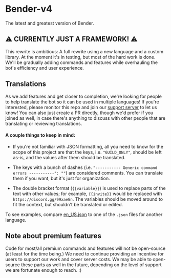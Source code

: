 # Bender-v4
The latest and greatest version of Bender.

## ⚠ CURRENTLY JUST A FRAMEWORK! ⚠

This rewrite is ambitious: A full rewrite using a new language and a custom library. At the moment it's in testing, but most of the hard work is done. We'll be gradually adding commands and features while overhauling the bot's efficiency and user experience.

## Translations

As we add features and get closer to completion, we're looking for people to help translate the bot so it can be used in multiple languages! If you're interested, please monitor this repo and join our [support server](https://discord.gg/99xaeGn) to let us know! You can also just create a PR directly, though we'd prefer if you joined as well, in case there's anything to discuss with other people that are translating or reviewing translations.

#### A couple things to keep in mind:

- If you're not familiar with JSON formatting, all you need to know for the scope of this project are that the keys, i.e. `"GUILD_ONLY"`, should be left as-is, and the values after them should be translated.

- The keys with a bunch of dashes (i.e. `"----------- Generic command errors -----------": ""`) are considered comments. You can translate them if you want, but it's just for organization.

- The double bracket format (`{{variable}}`) is used to replace parts of the text with other values; for example, `{{invite}}` would be replaced with `https://discord.gg/99xaeGn`. The variables should be moved around to fit the context, but shouldn't be translated or edited.

To see examples, compare [en_US.json](/src/text/en_US.json) to one of the `.json` files for another language.

## Note about premium features

Code for most/all premium commands and features will not be open-source (at least for the time being.) We need to continue providing an incentive for users to support our work and cover server costs. We may be able to open-source these parts as well in the future, depending on the level of support we are fortunate enough to reach. :)